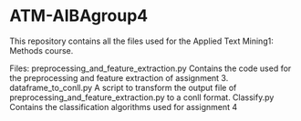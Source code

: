 # ATM-AIBAgroup4
This repository contains all the files used for the Applied Text Mining1: Methods course.

Files:
preprocessing_and_feature_extraction.py
  Contains the code used for the preprocessing and feature extraction of assignment 3.
dataframe_to_conll.py
  A script to transform the output file of preprocessing_and_feature_extraction.py to a conll format.
Classify.py
  Contains the classification algorithms used for assignment 4
